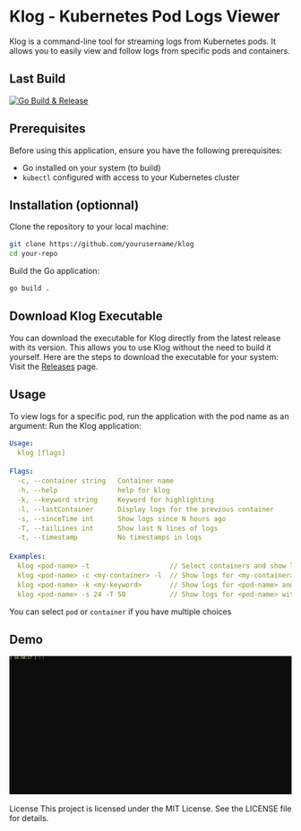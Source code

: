 # Klog - Kubernetes Pod Logs Viewer
Klog is a command-line tool for streaming logs from Kubernetes pods. It allows you to easily view and follow logs from specific pods and containers.

## Last Build
[![Go Build & Release](https://github.com/VegaCorporoptions/klog/actions/workflows/go.yml/badge.svg?branch=main)](https://github.com/VegaCorporoptions/klog/actions/workflows/go.yml)

## Prerequisites

Before using this application, ensure you have the following prerequisites:

- Go installed on your system (to build)
- `kubectl` configured with access to your Kubernetes cluster

## Installation (optionnal)
Clone the repository to your local machine:

```bash
git clone https://github.com/yourusername/klog
cd your-repo
```

Build the Go application:
```bash
go build .
```

## Download Klog Executable
You can download the executable for Klog directly from the latest release with its version. This allows you to use Klog without the need to build it yourself. Here are the steps to download the executable for your system:
Visit the [Releases](https://github.com/VegaCorporoptions/Klog/releases/latest) page.

## Usage
To view logs for a specific pod, run the application with the pod name as an argument:
Run the Klog application:
```yaml
Usage:
  klog [flags]

Flags:
  -c, --container string   Container name
  -h, --help               help for klog
  -k, --keyword string     Keyword for highlighting
  -l, --lastContainer      Display logs for the previous container
  -s, --sinceTime int      Show logs since N hours ago
  -T, --tailLines int      Show last N lines of logs
  -t, --timestamp          No timestamps in logs

Examples:
  klog <pod-name> -t                    // Select containers and show logs for <pod-name> without timestamp
  klog <pod-name> -c <my-container> -l  // Show logs for <my-container> in <pod-name> for last container
  klog <pod-name> -k <my-keyword>       // Show logs for <pod-name> and color the <my-keyword> in line
  klog <pod-name> -s 24 -T 50           // Show logs for <pod-name> with sinceTime 24 hours and last 50 tailLines
```
You can select `pod` or `container` if you have multiple choices

## Demo
![klog.gif](klog.gif)

License
This project is licensed under the MIT License. See the LICENSE file for details.
